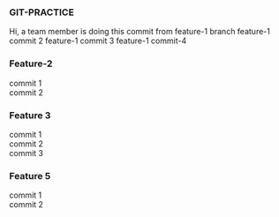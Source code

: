 ### GIT-PRACTICE

Hi, a team member is doing this commit from feature-1 branch
feature-1 commit 2
feature-1 commit 3
feature-1 commit-4

### Feature-2
commit 1 <br />
commit 2 <br />

### Feature 3
commit 1 <br />
commit 2 <br />
commit 3 <br />

### Feature 5
commit 1 <br />
commit 2 <br />